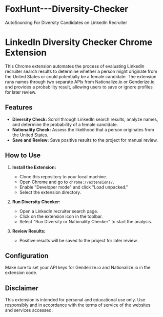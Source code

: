 # FoxHunt---Diversity-Checker
AutoSourcing For Diversity Candidates on LinkedIn Recruiter

# LinkedIn Diversity Checker Chrome Extension

This Chrome extension automates the process of evaluating LinkedIn recruiter search results to determine whether a person might originate from the United States or could potentially be a female candidate. The extension runs names through two separate APIs from Nationalize.io or Genderize.io and provides a probability result, allowing users to save or ignore profiles for later review.

## Features

- **Diversity Check:** Scroll through LinkedIn search results, analyze names, and determine the probability of a female candidate.
- **Nationality Check:** Assess the likelihood that a person originates from the United States.
- **Save and Review:** Save positive results to the project for manual review.

## How to Use

1. **Install the Extension:**
   - Clone this repository to your local machine.
   - Open Chrome and go to `chrome://extensions/`.
   - Enable "Developer mode" and click "Load unpacked."
   - Select the extension directory.

2. **Run Diversity Checker:**
   - Open a LinkedIn recruiter search page.
   - Click on the extension icon in the toolbar.
   - Select "Run Diversity or Nationality Checker" to start the analysis.

3. **Review Results:**
   - Positive results will be saved to the project for later review.

## Configuration

Make sure to set your API keys for Genderize.io and Nationalize.io in the extension code.

## Disclaimer

This extension is intended for personal and educational use only. Use responsibly and in accordance with the terms of service of the websites and services accessed.
